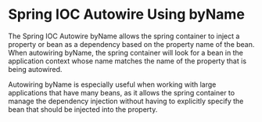 # Spring IOC Autowire Using byName

The Spring IOC Autowire byName allows the spring container to inject a property or bean as a dependency based on the property name of the bean. When autowiring byName, the spring container will look for a bean in the application context whose name matches the name of the property that is being autowired.<br>

Autowiring byName is especially useful when working with large applications that have many beans, as it allows the spring container to manage the dependency injection without having to explicitly specify the bean that should be injected into the property.
